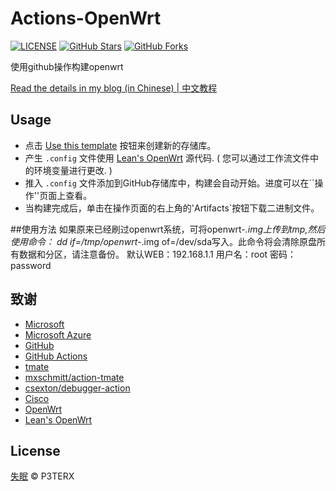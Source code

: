 # Actions-OpenWrt

[![LICENSE](https://img.shields.io/github/license/mashape/apistatus.svg?style=flat-square&label=LICENSE)](https://github.com/P3TERX/Actions-OpenWrt/blob/master/LICENSE)
[![GitHub Stars](https://img.shields.io/github/stars/P3TERX/Actions-OpenWrt.svg?style=flat-square&label=Stars&logo=github)](https://github.com/P3TERX/Actions-OpenWrt/stargazers)
[![GitHub Forks](https://img.shields.io/github/forks/P3TERX/Actions-OpenWrt.svg?style=flat-square&label=Forks&logo=github)](https://github.com/P3TERX/Actions-OpenWrt/fork)

使用github操作构建openwrt

[Read the details in my blog (in Chinese) | 中文教程](https://p3terx.com/archives/build-openwrt-with-github-actions.html)

## Usage

- 点击 [Use this template](https://github.com/P3TERX/Actions-OpenWrt/generate) 按钮来创建新的存储库。
- 产生 `.config` 文件使用 [Lean's OpenWrt](https://github.com/coolsnowwolf/lede) 源代码. ( 您可以通过工作流文件中的环境变量进行更改. )
- 推入 `.config` 文件添加到GitHub存储库中，构建会自动开始。进度可以在``操作''页面上查看。
- 当构建完成后，单击在操作页面的右上角的'Artifacts`按钮下载二进制文件。

##使用方法
如果原来已经刷过openwrt系统，可将openwrt-*.img上传到tmp,然后使用命令： dd if=/tmp/openwrt-*.img of=/dev/sda写入。此命令将会清除原盘所有数据和分区，请注意备份。
默认WEB：192.168.1.1 用户名：root 密码：password

## 致谢

- [Microsoft](https://www.microsoft.com)
- [Microsoft Azure](https://azure.microsoft.com)
- [GitHub](https://github.com)
- [GitHub Actions](https://github.com/features/actions)
- [tmate](https://github.com/tmate-io/tmate)
- [mxschmitt/action-tmate](https://github.com/mxschmitt/action-tmate)
- [csexton/debugger-action](https://github.com/csexton/debugger-action)
- [Cisco](https://www.cisco.com/)
- [OpenWrt](https://github.com/openwrt/openwrt)
- [Lean's OpenWrt](https://github.com/coolsnowwolf/lede)

## License

[失眠](https://github.com/1248429482/openwrt) © P3TERX
